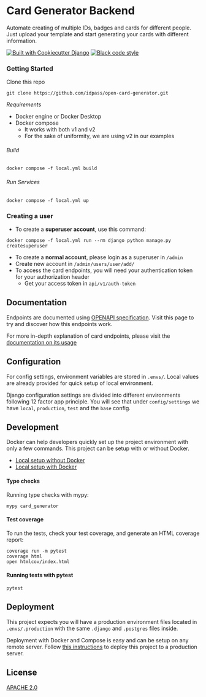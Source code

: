 # Card Generator Backend

Automate creating of multiple IDs, badges and cards for different people. Just upload your template and start generating your cards with different information.


[![Built with Cookiecutter Django](https://img.shields.io/badge/built%20with-Cookiecutter%20Django-ff69b4.svg?logo=cookiecutter)](https://github.com/cookiecutter/cookiecutter-django/)
[![Black code style](https://img.shields.io/badge/code%20style-black-000000.svg)](https://github.com/ambv/black)


### Getting Started

Clone this repo
```shell
git clone https://github.com/idpass/open-card-generator.git
```

*Requirements*
- Docker engine or Docker Desktop
- Docker compose
  - It works with both v1 and v2
  - For the sake of uniformity, we are using v2 in our examples

###### Build
```shell
docker compose -f local.yml build
```

###### Run Services
```shell
docker compose -f local.yml up
```

### Creating a user
-   To create a **superuser account**, use this command:

```shell
docker compose -f local.yml run --rm django python manage.py createsuperuser
```

-   To create a **normal account**, please login as a superuser in `/admin`
  - Create new account in `/admin/users/user/add/`
- To access the card endpoints, you will need your authentication token for your authorization header
  - Get your access token in `api/v1/auth-token`

## Documentation
Endpoints are documented using [OPENAPI specification](http://localhost:8000/api/docs). Visit this page to try and discover how this endpoints work.

For more in-depth explanation of card endpoints, please visit the [documentation on its usage](card_generator/api/v1/cards/README.md)

## Configuration
For config settings, environment variables are stored in `.envs/`.
Local values are already provided for quick setup of local environment.

Django configuration settings are divided into different environments following 12 factor app principle. You will see that under `config/settings` we have `local`, `production`, `test` and the `base` config.


## Development
Docker can help developers quickly set up the project environment with only a few commands. This project can be setup with or without Docker.
- [Local setup without Docker](https://cookiecutter-django.readthedocs.io/en/latest/developing-locally.html)
- [Local setup with Docker](https://cookiecutter-django.readthedocs.io/en/latest/developing-locally-docker.html)

#### Type checks

Running type checks with mypy:
```shell
mypy card_generator
```

#### Test coverage

To run the tests, check your test coverage, and generate an HTML coverage report:

```shell
coverage run -m pytest
coverage html
open htmlcov/index.html
```

#### Running tests with pytest
```shell
pytest
```

## Deployment
This project expects you will have a production environment files located in `.envs/.production` with the same `.django` and `.postgres` files inside.


Deployment with Docker and Compose is easy and can be setup on any remote server.
Follow [this instructions](https://cookiecutter-django.readthedocs.io/en/latest/deployment-with-docker.html) to deploy this project to a production server.

## License
[APACHE 2.0](./LICENSE)
